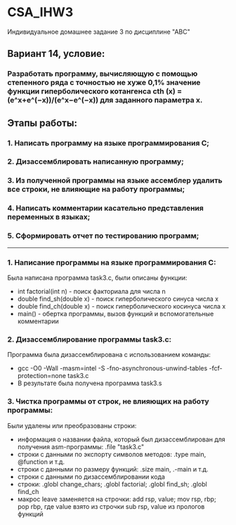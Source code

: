 # CSA_IHW3
Индивидуальное домашнее задание 3 по дисциплине "АВС"
## Вариант 14, условие: 
###  Разработать программу, вычисляющую с помощью степенного ряда с точностью не хуже 0,1% значение функции гиперболического котангенса cth (x) = (e^x+e^(−x))/(e^x−e^(−x)) для заданного параметра x.
## Этапы работы:
### 1. Написать программу на языке программирования C;
### 2. Дизассемблировать написанную программу;
### 3. Из полученной программы на языке ассемблер удалить все строки, не влияющие на работу программы;
### 4. Написать комментарии касательно представления переменных в языках;
### 5. Сформировать отчет по тестированию программ;
---
### 1. Написание программы на языке программирования C:
Была написана программа task3.c, были описаны функции:
- int factorial(int n) - поиск факториала для числа n
- double find_sh(double x) - поиск гиперболического синуса числа x
- double find_сh(double x) - поиск гиперболического косинуса числа x
- main() - обертка программы, вызов функций и вспомогательные комментарии
### 2. Дизассемблирование программы task3.c:
Программа была дизассемблирована с использованием команды:
- gcc -O0 -Wall -masm=intel -S -fno-asynchronous-unwind-tables -fcf-protection=none task3.c
- В результате была получена программа task3.s
### 3. Чистка программы от строк, не влияющих на работу программы:
Были удалены или преобразованы строки:
- информация о названии файла, который был дизассемблирован для получения asm-программы: .file "task3.c"
- строки с данными по экспорту символов методов: .type main, @function и т.д.
- строки с данными по размеру функций: .size main, .-main и т.д.
- строки с данными по дизассемблировании кода
- строки: .globl change_chars; .globl factorial; .globl find_sh; .globl	find_ch
- макрос leave заменяется на строчки: add rsp, value; mov rsp, rbp; pop rbp, где value взято из строчки sub rsp, value из прологов функций
